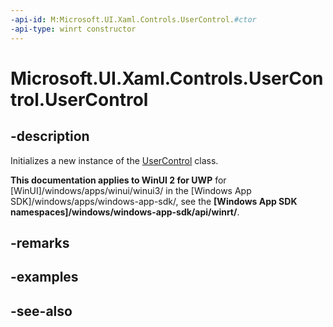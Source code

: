 ```yaml
---
-api-id: M:Microsoft.UI.Xaml.Controls.UserControl.#ctor
-api-type: winrt constructor
---
```


<!-- Method syntax
public UserControl()
-->

# Microsoft.UI.Xaml.Controls.UserControl.UserControl

## -description
Initializes a new instance of the [UserControl](usercontrol.md) class.

**This documentation applies to WinUI 2 for UWP** for [WinUI]/windows/apps/winui/winui3/ in the [Windows App SDK]/windows/apps/windows-app-sdk/, see the **[Windows App SDK namespaces]/windows/windows-app-sdk/api/winrt/**.

## -remarks

## -examples

## -see-also
